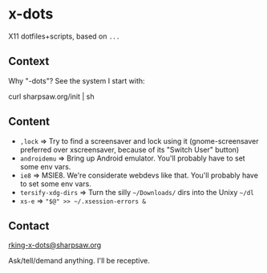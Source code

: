 x-dots
======

X11 dotfiles+scripts, based on `...`

Context
-------

Why "-dots"?  See the system I start with:

  curl sharpsaw.org/init | sh

Content
-------

<!--
Requires: https://github.com/sharpsaw/perl-dots (for its bin/bin-docs)
Update by having sharpsaw/perl-dots then yy@" on the next line:
jjV}k!bin-docs
-->
* `,lock` ⇒ Try to find a screensaver and lock using it (gnome-screensaver preferred over xscreensaver, because of its "Switch User" button)
* `androidemu` ⇒ Bring up Android emulator. You'll probably have to set some env vars.
* `ie8` ⇒ MSIE8. We're considerate webdevs like that. You'll probably have to set some env vars.
* `tersify-xdg-dirs` ⇒ Turn the silly `~/Downloads/` dirs into the Unixy `~/dl`
* `xs-e` ⇒ `"$@" >> ~/.xsession-errors &`


Contact
-------

rking-x-dots@sharpsaw.org

Ask/tell/demand anything. I'll be receptive.
